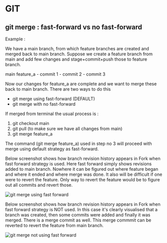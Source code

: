 #  GIT

## git merge : fast-forward vs no fast-forward

Example :

We have a main branch, from which feature branches are created and merged back to
main branch. Suppose we create a feature branch from main and add few changes and
stage+commit+push those to feature branch.

main
feature_a
    - commit 1
    - commit 2
    - commit 3

Now our changes for feature_a are complete and we want to merge these back to main
branch. There are two ways to do this

- git merge using fast-forward (DEFAULT)
- git merge with no fast-forward

If merged from terminal the usual process is :

1. git checkout main
2. git pull (to make sure we have all changes from main)
3. git merge feature_a

The command (git merge feature_a) used in step no 3 will proceed with merge using
default strategy as fast-forward.

Below screenshot shows how branch revision history appears in Fork when fast forward
strategy is used. Here fast forward simply shows revisions added to main branch.
Nowhere it can be figured out where feature began and where it ended and where merge
was done. It also will be difficult if one were to revert the feature. Only way to
revert the feature would be to figure out all commits and revert those.

![git merge using fast forward](/resources/git-merge-fast-forward.png "git merge using fast forward")


Below screenshot shows how branch revision history appears in Fork when fast forward
strategy is NOT used. In this case it's clearly visualised that a branch was created,
then some commits were added and finally it was merged. There is a merge commit as
well. This merge commmit can be reverted to revert the feature from main branch.

![git merge not using fast forward](/resources/git-merge-no-ff.png "git merge not using fast forward")
